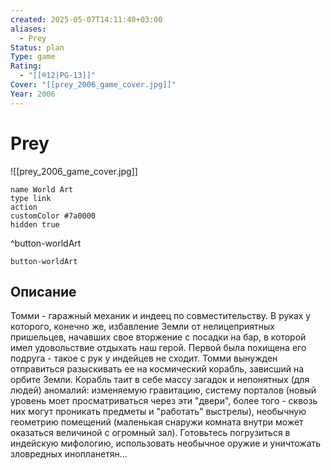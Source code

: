 ```yaml
---
created: 2025-05-07T14:11:40+03:00
aliases:
  - Prey
Status: plan
Type: game
Rating:
  - "[[®️12|PG-13]]"
Cover: "[[prey_2006_game_cover.jpg]]"
Year: 2006
---
```


# Prey

![[prey_2006_game_cover.jpg]]


```button
name World Art
type link
action 
customColor #7a0000
hidden true
```
^button-worldArt



`button-worldArt`

## Описание

Томми - гаражный механик и индеец по совместительству. В руках у которого, конечно же, избавление Земли от нелицеприятных пришельцев, начавших свое вторжение с посадки на бар, в которой имел удовольствие отдыхать наш герой. Первой была похищена его подруга - такое с рук у индейцев не сходит. Томми вынужден отправиться разыскивать ее на космический корабль, зависший на орбите Земли. Корабль таит в себе массу загадок и непонятных (для людей) аномалий: изменяемую гравитацию, систему порталов (новый уровень моет просматриваться через эти "двери", более того - сквозь них могут проникать предметы и "работать" выстрелы), необычную геометрию помещений (маленькая снаружи комната внутри может оказаться величиной с огромный зал). Готовьтесь погрузиться в индейскую мифологию, использовать необычное оружие и уничтожать зловредных инопланетян...
